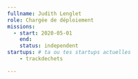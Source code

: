 ```yaml
---
fullname: Judith Lenglet
role: Chargée de déploiement
missions: 
  - start: 2020-05-01 
    end:
    status: independent
startups: # ta ou tes startups actuelles
    - trackdechets

---
```

